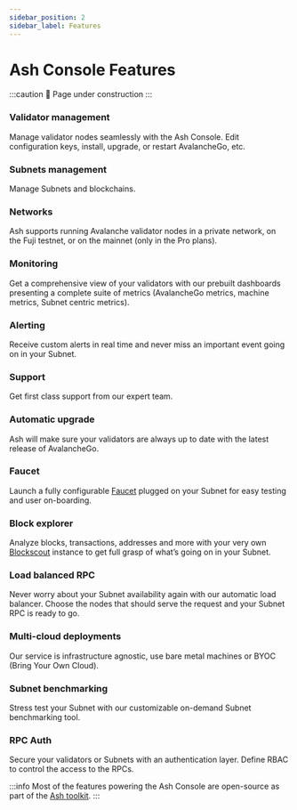 ```yaml
---
sidebar_position: 2
sidebar_label: Features
---
```


# Ash Console Features

:::caution
🚧 Page under construction
:::

### Validator management

Manage validator nodes seamlessly with the Ash Console. Edit configuration keys, install, upgrade, or restart AvalancheGo, etc.

### Subnets management

Manage Subnets and blockchains.

### Networks

Ash supports running Avalanche validator nodes in a private network, on the Fuji testnet, or on the mainnet (only in the Pro plans).

### Monitoring

Get a comprehensive view of your validators with our prebuilt dashboards presenting a complete suite of metrics (AvalancheGo metrics, machine metrics, Subnet centric metrics).

### Alerting

Receive custom alerts in real time and never miss an important event going on in your Subnet.

### Support

Get first class support from our expert team.

### Automatic upgrade

Ash will make sure your validators are always up to date with the latest release of AvalancheGo.

### Faucet

Launch a fully configurable [Faucet](https://github.com/ava-labs/avalanche-faucet) plugged on your Subnet for easy testing and user on-boarding.

### Block explorer

Analyze blocks, transactions, addresses and more with your very own [Blockscout](https://www.blockscout.com/) instance to get full grasp of what’s going on in your Subnet.

### Load balanced RPC

Never worry about your Subnet availability again with our automatic load balancer. Choose the nodes that should serve the request and your Subnet RPC is ready to go.

### Multi-cloud deployments

Our service is infrastructure agnostic, use bare metal machines or BYOC (Bring Your Own Cloud).

### Subnet benchmarking

Stress test your Subnet with our customizable on-demand Subnet benchmarking tool.

### RPC Auth

Secure your validators or Subnets with an authentication layer. Define RBAC to control the access to the RPCs.

:::info
Most of the features powering the Ash Console are open-source as part of the [Ash toolkit](/docs/toolkit).
:::
